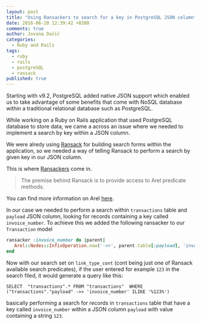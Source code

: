 ```yaml
---
layout: post
title: "Using Ransackers to search for a key in PostgreSQL JSON column"
date: 2016-06-20 12:39:42 +0200
comments: true
author: Jovana Dačić
categories: 
  - Ruby and Rails
tags: 
  - ruby
  - rails
  - postgreSQL
  - ransack
published: true
---
```


Starting with v9.2, PostgreSQL added native JSON support which enabled us to take advantage of some benefits that come with NoSQL database within a traditional relational database such as PostgreSQL.

While working on a Ruby on Rails application that used PostgreSQL database to store data, we came a across an issue where we needed to implement a search by key within a JSON column.

We were alredy using [Ransack](https://github.com/activerecord-hackery/ransack) for building search forms within the application, so we needed a way of telling Ransack to perform a search by given key in our JSON column. 

This is where [Ransackers](https://github.com/activerecord-hackery/ransack/wiki/using-ransackers) come in. 
>The premise behind Ransack is to provide access to Arel predicate methods.

You can find more information on Arel [here](https://github.com/rails/arel).

In our case we needed to perform a search within `transactions` table and `payload` JSON column, looking for records containing a key called `invoice_number`. To achieve this we added the following ransacker to our `Transaction` model

```ruby
ransacker :invoice_number do |parent|
   Arel::Nodes::InfixOperation.new('->>', parent.table[:payload], 'invoice_number')
end
```
Now with our search set on `link_type_cont` (cont being just one of Ransack available search predicates), if the user entered for example  `123` in the search filed, it would generate a query like this:

```
SELECT  "transactions".* FROM "transactions"  WHERE ("transactions"."payload" ->> 'invoice_number' ILIKE '%123%')
```

basically performing a search for records in `transactions` table that have a key called `invoice_number` within a JSON column `payload` with value containing a string `123`.